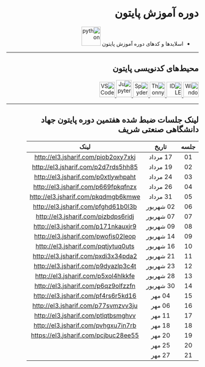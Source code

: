 <div dir="rtl">
  
#  دوره آموزش پایتون
- اسلایدها و کدهای دوره آموزش پایتون <a href="https://www.python.org/">
  <img src="https://upload.wikimedia.org/wikipedia/commons/thumb/0/0a/Python.svg/1200px-Python.svg.png" alt="python" width="50" height="50"/></a>

<hr class="rounded">

## محیط‌های کدنویسی پایتون
 
<a target="_blank" href="https://docs.microsoft.com/en-us/windows/terminal/get-started">
  <img src="https://upload.wikimedia.org/wikipedia/commons/0/01/Windows_Terminal_Logo_256x256.png" alt="Windows Terminal" title="Windows Terminal" width="40" height="40"/> </a>
<a target="_blank" href="https://www.python.org/">
  <img src="https://upload.wikimedia.org/wikipedia/commons/thumb/8/82/Text-x-python.svg/72px-Text-x-python.svg.png" alt="IDLE" title="IDLE" width="40" height="40"/> </a>
<a target="_blank" href="https://thonny.org/">
  <img src="https://upload.wikimedia.org/wikipedia/commons/e/e2/Thonny_logo.png" alt="Thonny" title="Thonny" width="40" height="40"/> </a>
<a target="_blank" href="https://www.spyder-ide.org/">
  <img src="https://upload.wikimedia.org/wikipedia/commons/thumb/7/7e/Spyder_logo.svg/800px-Spyder_logo.svg.png" alt="Spyder" title="Spyder" width="40" height="40"> </a>
<a target="_blank" href="https://jupyter.org/">
  <img src="https://upload.wikimedia.org/wikipedia/commons/thumb/3/38/Jupyter_logo.svg/1200px-Jupyter_logo.svg.png" alt="Jupyter" title="Jupyter" width="40" height="45"/>  </a>
<a target="_blank" href="https://code.visualstudio.com/">
  <img src="https://img.icons8.com/color/48/000000/visual-studio-code-2019.png" alt="VS Code" title="VS Code" width="40" height="40"/>  </a>

<hr class="rounded">


## لینک جلسات ضبط شده هفتمین دوره پایتون جهاد دانشگاهی صنعتی شریف

| جلسه | تاریخ | لینک |
|:--:|:--------:|:------------------------------------:|
| 01 | 17 مرداد | http://el3.jsharif.com/piob2oxy7xkj
| 02 | 19 مرداد | http://el3.jsharif.com/p2d7rds5hh85
| 03 | 24 مرداد | http://el3.jsharif.com/p0xtlywhpaht
| 04 | 26 مرداد | http://el3.jsharif.com/p669fpkqfnzx
| 05 | 31 مرداد | http://el3.jsharif.com/pkqdmgb6kmwe
| 06 | 02 شهریور | http://el3.jsharif.com/pfghd61b0l3b
| 07 | 07 شهریور | http://el3.jsharif.com/pizbdps6ridj
| 08 | 09 شهریور | http://el3.jsharif.com/p171nkauxjr9
| 09 | 14 شهریور | http://el3.jsharif.com/pwofis02leop
| 10 | 16 شهریور | http://el3.jsharif.com/pqtjytuq0uts
| 11 | 21 شهریور | http://el3.jsharif.com/pxdi3x34pda2
| 12 | 23 شهریور | http://el3.jsharif.com/p9dyazlp3c4t
| 13 | 28 شهریور | http://el3.jsharif.com/p5xol4hlkkfe
| 14 | 30 شهریور | http://el3.jsharif.com/p6qz9olfzzfn
| 15 | 04 مهر | http://el3.jsharif.com/pf4rs6r5kd16
| 16 | 06 مهر | http://el3.jsharif.com/p77svmzvv3ju
| 17 | 11 مهر | http://el3.jsharif.com/ptlqtbsmghvv
| 18 | 18 مهر | http://el3.jsharif.com/pvhgxu7in7rb
| 19 | 20 مهر | https://el3.jsharif.com/pcjbuc28ee55
| 20 | 25 مهر | 
| 21 | 27 مهر | 

</div>